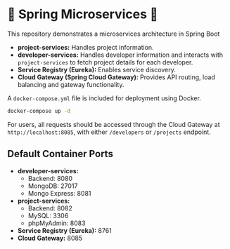 # 🌱 Spring Microservices 🔗

This repository demonstrates a microservices architecture in Spring Boot

* **project-services:** Handles project information.
* **developer-services:** Handles developer information and interacts with `project-services` to fetch project details for each developer.
* **Service Registry (Eureka):** Enables service discovery.
* **Cloud Gateway (Spring Cloud Gateway):** Provides API routing, load balancing and gateway functionality.

A `docker-compose.yml` file is included for deployment using Docker.   
```bash
docker-compose up -d
```

For users, all requests should be accessed through the Cloud Gateway at ```http://localhost:8085```, with either ```/developers``` or ```/projects``` endpoint.

## Default Container Ports

* **developer-services:**
    * Backend: 8080
    * MongoDB: 27017
    * Mongo Express: 8081
* **project-services:**
    * Backend: 8082
    * MySQL: 3306
    * phpMyAdmin: 8083
* **Service Registry (Eureka):** 8761
* **Cloud Gateway:** 8085